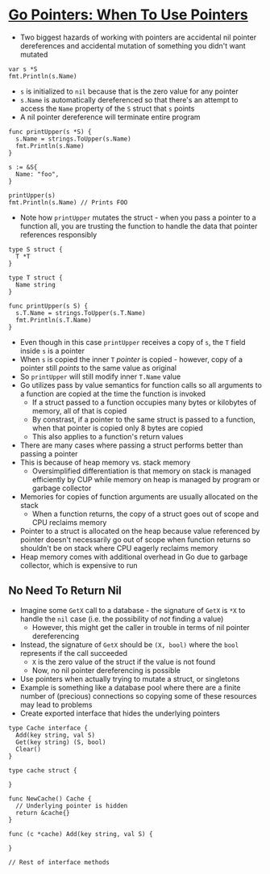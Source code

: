 # [Go Pointers: When To Use Pointers](https://medium.com/@kent.rancourt/go-pointers-when-to-use-pointers-4f29256ddff3)

* Two biggest hazards of working with pointers are accidental nil pointer dereferences and accidental mutation of something you didn't want mutated

```golang
var s *S
fmt.Println(s.Name)
```

* `s` is initialized to `nil` because that is the zero value for any pointer
* `s.Name` is automatically dereferenced so that there's an attempt to access the `Name` property of the `S` struct that `s` points
* A nil pointer dereference will terminate entire program

```golang
func printUpper(s *S) {
  s.Name = strings.ToUpper(s.Name)
  fmt.Println(s.Name)
}

s := &S{
  Name: "foo",
}

printUpper(s)
fmt.Println(s.Name) // Prints FOO
```

* Note how `printUpper` mutates the struct - when you pass a pointer to a function all, you are trusting the function to handle the data that pointer references responsibly

```golang
type S struct {
  T *T
}

type T struct {
  Name string
}

func printUpper(s S) {
  s.T.Name = strings.ToUpper(s.T.Name)
  fmt.Println(s.T.Name)
}
```

* Even though in this case `printUpper` receives a copy of `s`, the `T` field inside `s` is a pointer
* When `s` is copied the inner `T` _pointer_ is copied - however, copy of a pointer still _points_ to the same value as original
* So `printUpper` will still modify inner `T.Name` value
* Go utilizes pass by value semantics for function calls so all arguments to a function are copied at the time the function is invoked
  * If a struct passed to a function occupies many bytes or kilobytes of memory, all of that is copied
  * By constrast, if a pointer to the same struct is passed to a function, when that pointer is copied only 8 bytes are copied
  * This also applies to a function's return values
* There are many cases where passing a struct performs better than passing a pointer
* This is because of heap memory vs. stack memory
  * Oversimplified differentiation is that memory on stack is managed efficiently by CUP while memory on heap is managed by program or garbage collector
* Memories for copies of function arguments are usually allocated on the stack
  * When a function returns, the copy of a struct goes out of scope and CPU reclaims memory
* Pointer to a struct is allocated on the heap because value referenced by pointer doesn't necessarily go out of scope when function returns so shouldn't be on stack where CPU eagerly reclaims memory
* Heap memory comes with additional overhead in Go due to garbage collector, which is expensive to run

## No Need To Return Nil

* Imagine some `GetX` call to a database - the signature of `GetX` is `*X` to handle the `nil` case (i.e. the possibility of _not_ finding a value)
  * However, this might get the caller in trouble in terms of nil pointer dereferencing
* Instead, the signature of `GetX` should be `(X, bool)` where the `bool` represents if the call succeeded
  * `X` is the zero value of the struct if the value is not found
  * Now, no nil pointer dereferencing is possible
* Use pointers when actually trying to mutate a struct, or singletons
* Example is something like a database pool where there are a finite number of (precious) connections so copying some of these resources may lead to problems
* Create exported interface that hides the underlying pointers

```golang
type Cache interface {
  Add(key string, val S)
  Get(key string) (S, bool)
  Clear()
}

type cache struct {

}

func NewCache() Cache {
  // Underlying pointer is hidden
  return &cache{}
}

func (c *cache) Add(key string, val S) {

}

// Rest of interface methods
```